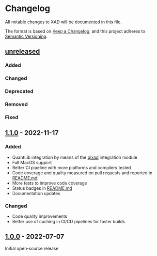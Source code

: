 # Changelog

All notable changes to XAD will be documented in this file.

The format is based on [Keep a Changelog](https://keepachangelog.com/en/1.0.0/),
and this project adheres to [Semantic Versioning](https://semver.org/spec/v2.0.0.html).


## [unreleased]

### Added

### Changed

### Deprecated

### Removed

### Fixed

## [1.1.0] - 2022-11-17

### Added

-   QuantLib integration by means of the [qlxad](https://github.com/xcelerit/qlxad) integration module
-   Full MacOS support
-   Better CI pipeline with more platforms and compilers tested
-   Code coverage and quality measured on pull requests and reported in [README.md](README.md)
-   More tests to improve code coverage
-   Status badges in [README.md](README.md)
-   Documentation updates

### Changed

-   Code quality improvements
-   Better use of caching in CI/CD pipelines for faster builds



## [1.0.0] - 2022-07-07

Initial open-source release



[unreleased]: https://github.com/xcelerit/xad/compare/v1.1.0...HEAD

[1.1.0]: https://github.com/xcelerit/xad/compare/v1.0.0...v1.1.0

[1.0.0]: https://github.com/xcelerit/xad/releases/tag/v1.0.0
